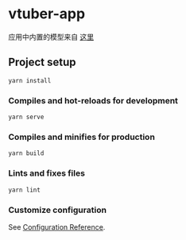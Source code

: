# vtuber-app
应用中内置的模型来自 [这里](https://hub.vroid.com/en/characters/6886765124862110421/models/2041560349925018344)
## Project setup
```
yarn install
```

### Compiles and hot-reloads for development
```
yarn serve
```

### Compiles and minifies for production
```
yarn build
```

### Lints and fixes files
```
yarn lint
```

### Customize configuration
See [Configuration Reference](https://cli.vuejs.org/config/).
